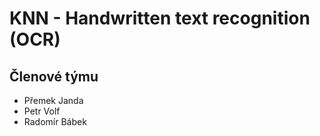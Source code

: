 # KNN - Handwritten text recognition (OCR)

## Členové týmu
- Přemek Janda
- Petr Volf
- Radomír Bábek
